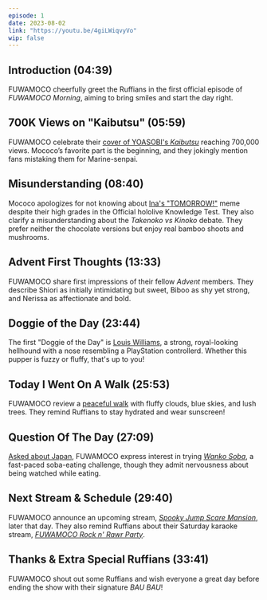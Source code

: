 ```yaml
---
episode: 1
date: 2023-08-02
link: "https://youtu.be/4giLWiqvyVo"
wip: false
---
```


## Introduction (04:39)

FUWAMOCO cheerfully greet the Ruffians in the first official episode of *FUWAMOCO Morning*, aiming to bring smiles and start the day right.

## 700K Views on "Kaibutsu" (05:59)

FUWAMOCO celebrate their [cover of YOASOBI's *Kaibutsu*](https://youtu.be/Yr1EI_jYBB8) reaching 700,000 views. Mococo’s favorite part is the beginning, and they jokingly mention fans mistaking them for Marine-senpai.

## Misunderstanding (08:40)

Mococo apologizes for not knowing about [Ina's "TOMORROW!"](https://youtu.be/sMcfFmR0MmA) meme despite their high grades in the Official hololive Knowledge Test. They also clarify a misunderstanding about the *Takenoko vs Kinoko* debate. They prefer neither the chocolate versions but enjoy real bamboo shoots and mushrooms.

## Advent First Thoughts (13:33)

FUWAMOCO share first impressions of their fellow *Advent* members. They describe Shiori as initially intimidating but sweet, Biboo as shy yet strong, and Nerissa as affectionate and bold.

## Doggie of the Day (23:44)

The first "Doggie of the Day" is [Louis Williams](https://twitter.com/LouisWi64374564/status/1686034917514194944), a strong, royal-looking hellhound with a nose resembling a PlayStation controllerd. Whether this pupper is fuzzy or fluffy, that's up to you!

## Today I Went On A Walk (25:53)

FUWAMOCO review a [peaceful walk](https://twitter.com/GenjiPriv/status/1686548641992015874) with fluffy clouds, blue skies, and lush trees. They remind Ruffians to stay hydrated and wear sunscreen!

## Question Of The Day (27:09)

[Asked about Japan](https://twitter.com/tatantannotan/status/1686547887084486658), FUWAMOCO express interest in trying [*Wanko Soba*](https://en.wikipedia.org/wiki/Wanko_soba), a fast-paced soba-eating challenge, though they admit nervousness about being watched while eating.

## Next Stream & Schedule (29:40)

FUWAMOCO announce an upcoming stream, [*Spooky Jump Scare Mansion*](https://youtu.be/kRHAfh9z3cc), later that day. They also remind Ruffians about their Saturday karaoke stream, [*FUWAMOCO Rock n' Rawr Party*](https://youtu.be/O_gFJJ2ToLg).

## Thanks & Extra Special Ruffians (33:41)

FUWAMOCO shout out some Ruffians and wish everyone a great day before ending the show with their signature *BAU BAU*!
